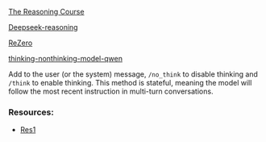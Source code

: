 [The Reasoning Course](https://huggingface.co/reasoning-course)

[Deepseek-reasoning](https://www.53ai.com/news/RAG/2025030783124.html)

[ReZero](https://github.com/menloresearch/ReZero?tab=readme-ov-file#quick-demo-)

[thinking-nonthinking-model-qwen](https://qwen.readthedocs.io/zh-cn/latest/_sources/inference/transformers.md.txt)

Add to the user (or the system) message, `/no_think` to disable thinking and `/think` to enable thinking.
This method is stateful, meaning the model will follow the most recent instruction in multi-turn conversations.


### Resources:

- [Res1](https://github.com/deansaco/r1-reasoning-rag.git)
